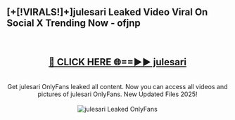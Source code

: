 <h2>[+[!VIRALS!]+]julesari Leaked Video Viral On Social X Trending Now - ofjnp</h2>
<br>
<div align="center">
<h2><a href="https://libra.edu.pl?julesari" rel="nofollow">🔴 CLICK HERE 🌐==►► julesari</a></h2>
<br>
Get julesari OnlyFans leaked all content. Now you can access all videos and pictures of julesari OnlyFans. New Updated Files 2025!
<br>
<br>
<a href="https://libra.edu.pl?julesari" rel="nofollow" data-target="animated-image.originalLink"><img src="https://i.ibb.co.com/WyWwxjT/player-gif2.gif" alt="julesari Leaked OnlyFans" style="max-width: 100%; display: inline-block;" data-target="animated-image.originalImage"></a>
</div>
<br>